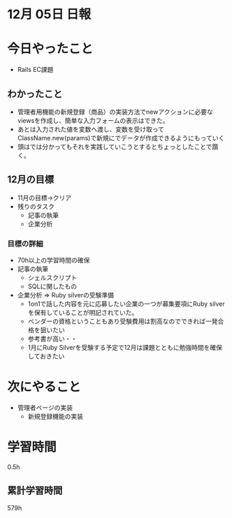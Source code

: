 
#  12月 05日 日報

# 今日やったこと

* Rails EC課題

##  わかったこと

* 管理者用機能の新規登録（商品）の実装方法でnewアクションに必要なviewsを作成し、簡単な入力フォームの表示はできた。
* あとは入力された値を変数へ渡し、変数を受け取ってClassName.new(params)で新規にでデータが作成できるようにもっていく
* 頭はでは分かってもそれを実践していこうとするとちょっとしたことで躓く。

## 12月の目標

  * 11月の目標→クリア
  * 残りのタスク
    * 記事の執筆
    * 企業分析


### 目標の詳細

  * 70h以上の学習時間の確保
  * 記事の執筆
    * シェルスクリプト
    * SQLに関したもの
  * 企業分析 => Ruby silverの受験準備
    * 1on1で話した内容を元に応募したい企業の一つが募集要項にRuby silverを保有していることが明記されていた。
    * ベンダーの資格ということもあり受験費用は割高なのでできれば一発合格を狙いたい
    * 参考書が高い・・
    * 1月にRuby Silverを受験する予定で12月は課題とともに勉強時間を確保しておきたい

# 次にやること

* 管理者ページの実装
  * 新規登録機能の実装

#  学習時間
0.5h
##  累計学習時間
579h
